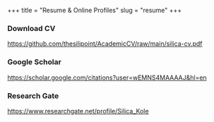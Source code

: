 +++
title = "Resume & Online Profiles"
slug = "resume"
+++


### Download CV

<https://github.com/thesilipoint/AcademicCV/raw/main/silica-cv.pdf>


### Google Scholar

<https://scholar.google.com/citations?user=wEMNS4MAAAAJ&hl=en>


### Research Gate 

<https://www.researchgate.net/profile/Silica_Kole>

